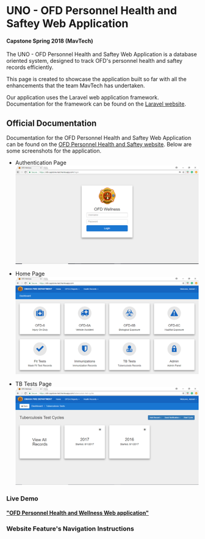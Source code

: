 # UNO - OFD Personnel Health and Saftey Web Application
#### Capstone Spring 2018 (MavTech)

The UNO - OFD Personnel Health and Saftey Web Application is a database oriented system, designed to track OFD's personnel health and saftey records efficiently.  

This page is created to showcase the application built so far with all the enhancements that the team MavTech has undertaken.
 
Our application uses the Laravel web application framework. Documentation for the framework can be found on the [Laravel website](http://laravel.com/docs).

## Official Documentation

Documentation for the OFD Personnel Health and Saftey Web Application can be found on the [OFD Personnel Health and Saftey website](https://github.com/ISQA-Classes/groyce.github.io).
Below are some screenshots for the application.

* Authentication Page
![alt text](/docs/screenshots/Login.png?raw=true "Login")

* Home Page
![alt text](/docs/screenshots/Dashboard.png?raw=true "Dashboard")

* TB Tests Page
![alt text](/docs/screenshots/TB_landing_page.png?raw=true "TB Tests") 

### Live Demo

#### <a href="https://ofd-capstone-test.herokuapp.com/login">"OFD Personnel Health and Wellness Web application"</a>

### Website Feature's Navigation Instructions
